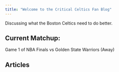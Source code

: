 ```yaml
---
title: "Welcome to the Critical Celtics Fan Blog"
---
```


Discussing what the Boston Celtics need to do better.  

## Current Matchup: 
Game 1 of NBA Finals vs Golden State Warriors (Away)

## Articles
